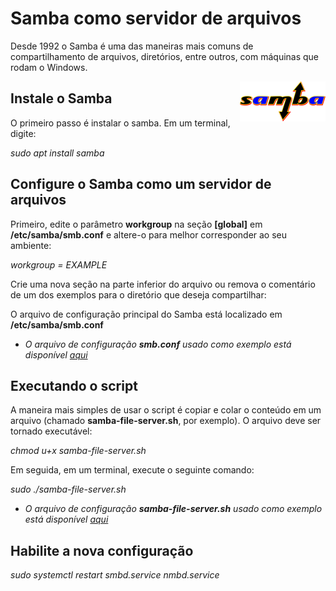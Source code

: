 # Samba como servidor de arquivos
Desde 1992 o Samba é uma das maneiras mais comuns de compartilhamento de arquivos, diretórios, entre outros, com máquinas que rodam o Windows.

<img align="right" src="SambaLogo.png">
 
 ## Instale o Samba
 O primeiro passo é instalar o samba. Em um terminal, digite:

*sudo apt install samba*

## Configure o Samba como um servidor de arquivos
Primeiro, edite o parâmetro **workgroup** na seção **[global]** em **/etc/samba/smb.conf** e altere-o para melhor corresponder ao seu ambiente:

*workgroup = EXAMPLE*

Crie uma nova seção na parte inferior do arquivo ou remova o comentário de um dos exemplos para o diretório que deseja compartilhar:

O arquivo de configuração principal do Samba está localizado em **/etc/samba/smb.conf**

* *O arquivo de configuração **smb.conf** usado como exemplo está disponível [aqui](https://github.com/rafaelmotadasilva/samba-file-server/blob/main/smb.conf)*

## Executando o script

A maneira mais simples de usar o script é copiar e colar o conteúdo em um arquivo (chamado **samba-file-server.sh**, por exemplo). O arquivo deve ser tornado executável:

*chmod u+x samba-file-server.sh*

Em seguida, em um terminal, execute o seguinte comando:

*sudo ./samba-file-server.sh*

* *O arquivo de configuração **samba-file-server.sh** usado como exemplo está disponível [aqui](https://github.com/rafaelmotadasilva/samba-file-server/blob/main/samba-file-server.sh)*

## Habilite a nova configuração
*sudo systemctl restart smbd.service nmbd.service*